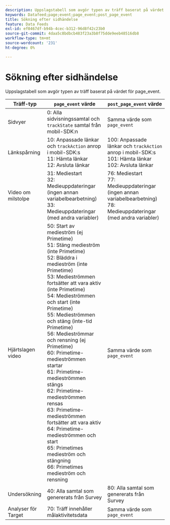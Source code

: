 ```yaml
---
description: Uppslagstabell som avgör typen av träff baserat på värdet för page_event.
keywords: Datafeed;page;event;page_event;post_page_event
title: Sökning efter sidhändelse
feature: Data Feeds
exl-id: ef0467df-b94b-4cec-b312-96d8f42c23b0
source-git-commit: 4daa5c8bdbcb483f23a3b8f75dde9eeb48516db8
workflow-type: tm+mt
source-wordcount: '231'
ht-degree: 0%

---
```


# Sökning efter sidhändelse

Uppslagstabell som avgör typen av träff baserat på värdet för page_event.

| Träff-typ | `page_event` värde | `post_page_event` värde |
| --- | --- | --- |
| Sidvyer | 0: Alla sidvisningssamtal och `trackState` samtal från mobil-SDK:n | Samma värde som `page_event` |
| Länkspårning | 10: Anpassade länkar och `trackAction` anrop i mobil-SDK:s<br>11: Hämta länkar<br>12: Avsluta länkar | 100: Anpassade länkar och `trackAction` anrop i mobil-SDK:s<br>101: Hämta länkar<br>102: Avsluta länkar |
| Video om milstolpe | 31: Mediestart<br>32: Medieuppdateringar (ingen annan variabelbearbetning)<br>33: Medieuppdateringar (med andra variabler) | 76: Mediestart<br>77: Medieuppdateringar (ingen annan variabelbearbetning)<br>78: Medieuppdateringar (med andra variabler) |
| Hjärtslagen video | 50: Start av medieström (ej Primetime)<br>51: Stäng medieström (inte Primetime)<br>52: Bläddra i medieström (inte Primetime)<br>53: Medieströmmen fortsätter att vara aktiv (inte Primetime)<br>54: Medieströmmen och start (inte Primetime)<br>55: Medieströmmen och stäng (inte-tid Primetime)<br>56: Medieströmmar och rensning (ej Primetime)<br>60: Primetime-medieströmmen startar<br>61: Primetime-medieströmmen stängs<br>62: Primetime-medieströmmen rensas<br>63: Primetime-medieströmmen fortsätter att vara aktiv<br>64: Primetime-medieströmmen och start<br> 65: Primetimes medieström och stängning<br>66: Primetimes medieström och rensning | Samma värde som `page_event` |
| Undersökning | 40: Alla samtal som genererats från Survey | 80: Alla samtal som genererats från Survey |
| Analyser för Target | 70: Träff innehåller målaktivitetsdata | Samma värde som `page_event` |
